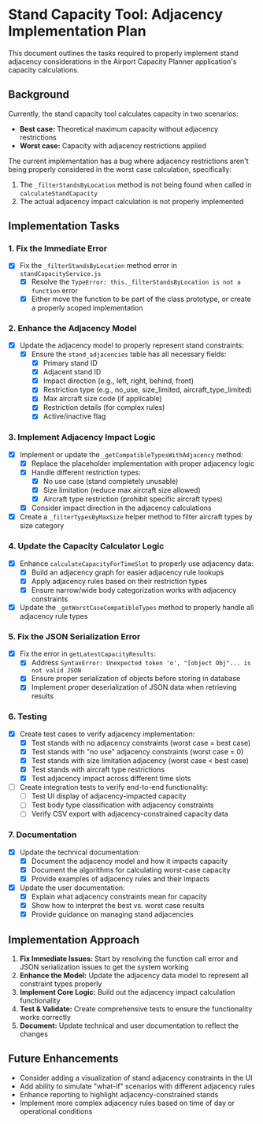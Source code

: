 # Stand Capacity Tool: Adjacency Implementation Plan

This document outlines the tasks required to properly implement stand adjacency considerations in the Airport Capacity Planner application's capacity calculations.

## Background

Currently, the stand capacity tool calculates capacity in two scenarios:
- **Best case:** Theoretical maximum capacity without adjacency restrictions
- **Worst case:** Capacity with adjacency restrictions applied

The current implementation has a bug where adjacency restrictions aren't being properly considered in the worst case calculation, specifically:
1. The `_filterStandsByLocation` method is not being found when called in `calculateStandCapacity`
2. The actual adjacency impact calculation is not properly implemented

## Implementation Tasks

### 1. Fix the Immediate Error

- [x] Fix the `_filterStandsByLocation` method error in `standCapacityService.js`
  - [x] Resolve the `TypeError: this._filterStandsByLocation is not a function` error
  - [x] Either move the function to be part of the class prototype, or create a properly scoped implementation

### 2. Enhance the Adjacency Model

- [x] Update the adjacency model to properly represent stand constraints:
  - [x] Ensure the `stand_adjacencies` table has all necessary fields:
    - [x] Primary stand ID
    - [x] Adjacent stand ID
    - [x] Impact direction (e.g., left, right, behind, front)
    - [x] Restriction type (e.g., no_use, size_limited, aircraft_type_limited)
    - [x] Max aircraft size code (if applicable)
    - [x] Restriction details (for complex rules)
    - [x] Active/inactive flag

### 3. Implement Adjacency Impact Logic

- [x] Implement or update the `_getCompatibleTypesWithAdjacency` method:
  - [x] Replace the placeholder implementation with proper adjacency logic
  - [x] Handle different restriction types:
    - [x] No use case (stand completely unusable)
    - [x] Size limitation (reduce max aircraft size allowed)
    - [x] Aircraft type restriction (prohibit specific aircraft types)
  - [x] Consider impact direction in the adjacency calculations

- [x] Create a `_filterTypesByMaxSize` helper method to filter aircraft types by size category

### 4. Update the Capacity Calculator Logic

- [x] Enhance `calculateCapacityForTimeSlot` to properly use adjacency data:
  - [x] Build an adjacency graph for easier adjacency rule lookups
  - [x] Apply adjacency rules based on their restriction types
  - [x] Ensure narrow/wide body categorization works with adjacency constraints

- [x] Update the `_getWorstCaseCompatibleTypes` method to properly handle all adjacency rule types

### 5. Fix the JSON Serialization Error

- [x] Fix the error in `getLatestCapacityResults`:
  - [x] Address `SyntaxError: Unexpected token 'o', "[object Obj"... is not valid JSON`
  - [x] Ensure proper serialization of objects before storing in database
  - [x] Implement proper deserialization of JSON data when retrieving results

### 6. Testing

- [x] Create test cases to verify adjacency implementation:
  - [x] Test stands with no adjacency constraints (worst case = best case)
  - [x] Test stands with "no use" adjacency constraints (worst case = 0)
  - [x] Test stands with size limitation adjacency (worst case < best case)
  - [x] Test stands with aircraft type restrictions
  - [x] Test adjacency impact across different time slots

- [ ] Create integration tests to verify end-to-end functionality:
  - [ ] Test UI display of adjacency-impacted capacity
  - [ ] Test body type classification with adjacency constraints
  - [ ] Verify CSV export with adjacency-constrained capacity data

### 7. Documentation

- [x] Update the technical documentation:
  - [x] Document the adjacency model and how it impacts capacity
  - [x] Document the algorithms for calculating worst-case capacity
  - [x] Provide examples of adjacency rules and their impacts

- [x] Update the user documentation:
  - [x] Explain what adjacency constraints mean for capacity
  - [x] Show how to interpret the best vs. worst case results
  - [x] Provide guidance on managing stand adjacencies

## Implementation Approach

1. **Fix Immediate Issues:** Start by resolving the function call error and JSON serialization issues to get the system working
2. **Enhance the Model:** Update the adjacency data model to represent all constraint types properly
3. **Implement Core Logic:** Build out the adjacency impact calculation functionality
4. **Test & Validate:** Create comprehensive tests to ensure the functionality works correctly
5. **Document:** Update technical and user documentation to reflect the changes

## Future Enhancements

- Consider adding a visualization of stand adjacency constraints in the UI
- Add ability to simulate "what-if" scenarios with different adjacency rules
- Enhance reporting to highlight adjacency-constrained stands
- Implement more complex adjacency rules based on time of day or operational conditions 